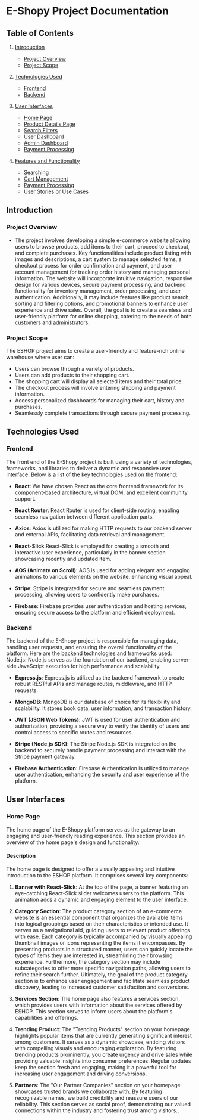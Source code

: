 # E-Shopy Project Documentation

## Table of Contents

1. [Introduction](#introduction)
    - [Project Overview](#project-overview)
    - [Project Scope](#project-scope)


2. [Technologies Used](#technologies-used)
    - [Frontend](#frontend)
    - [Backend](#backend)

3. [User Interfaces](#user-interfaces)
    - [Home Page](#home-page)
    - [Product Details Page](#product-details-page)
    - [Search Filters](#search-filters)
    - [User Dashboard](#user-dashboard)
    - [Admin Dashboard](#admin-dashboard)
    - [Payment Processing](#payment-processing)

4. [Features and Functionality](#features-and-functionality)
    - [Searching](#searching)
    - [Cart Management](#cart-management)
    - [Payment Processing](#payment-processing)
    - [User Stories or Use Cases](#user-stories-or-use-cases)

## Introduction

### Project Overview
- The project involves developing a simple e-commerce website allowing users to browse products, add items to their cart, proceed to checkout, and complete purchases. Key functionalities include product listing with images and descriptions, a cart system to manage selected items, a checkout process for order confirmation and payment, and user account management for tracking order history and managing personal information. The website will incorporate intuitive navigation, responsive design for various devices, secure payment processing, and backend functionality for inventory management, order processing, and user authentication. Additionally, it may include features like product search, sorting and filtering options, and promotional banners to enhance user experience and drive sales. Overall, the goal is to create a seamless and user-friendly platform for online shopping, catering to the needs of both customers and administrators.

### Project Scope
The ESHOP project aims to create a user-friendly and feature-rich online warehouse where user can:

- Users can browse through a variety of products.
- Users can add products to their shopping cart.
- The shopping cart will display all selected items and their total price.
- The checkout process will involve entering shipping and payment information.
- Access personalized dashboards for managing their cart, history and purchases.
- Seamlessly complete transactions through secure payment processing.

## Technologies Used

### Frontend
The front end of the E-Shopy project is built using a variety of technologies, frameworks, and libraries to deliver a dynamic and responsive user interface. Below is a list of the key technologies used on the frontend:

- **React**: We have chosen React as the core frontend framework for its component-based architecture, virtual DOM, and excellent community support.

- **React Router**: React Router is used for client-side routing, enabling seamless navigation between different application parts.

- **Axios**: Axios is utilized for making HTTP requests to our backend server and external APIs, facilitating data retrieval and management.

- **React-Slick**:React-Slick is employed for creating a smooth and interactive user experience, particularly in the banner section showcasing recently and updated item.

- **AOS (Animate on Scroll)**: AOS is used for adding elegant and engaging animations to various elements on the website, enhancing visual appeal.

- **Stripe**: Stripe is integrated for secure and seamless payment processing, allowing users to confidently make purchases.

- **Firebase**: Firebase provides user authentication and hosting services, ensuring secure access to the platform and efficient deployment.
### Backend
The backend of the E-Shopy project is responsible for managing data, handling user requests, and ensuring the overall functionality of the platform. Here are the backend technologies and frameworks used:
Node.js: Node.js serves as the foundation of our backend, enabling server-side JavaScript execution for high performance and scalability.

- **Express.js**: Express.js is utilized as the backend framework to create robust RESTful APIs and manage routes, middleware, and HTTP requests.

- **MongoDB**: MongoDB is our database of choice for its flexibility and scalability. It stores book data, user information, and transaction history.

- **JWT (JSON Web Tokens)**: JWT is used for user authentication and authorization, providing a secure way to verify the identity of users and control access to specific routes and resources.

- **Stripe (Node.js SDK)**: The Stripe Node.js SDK is integrated on the backend to securely handle payment processing and interact with the Stripe payment gateway.

- **Firebase Authentication**: Firebase Authentication is utilized to manage user authentication, enhancing the security and user experience of the platform.
## User Interfaces

### Home Page

The home page of the E-Shopy platform serves as the gateway to an engaging and user-friendly reading experience. This section provides an overview of the home page's design and functionality.

#### Description

The home page is designed to offer a visually appealing and intuitive introduction to the ESHOP platform. It comprises several key components:

1. **Banner with React-Slick**: At the top of the page, a banner featuring an eye-catching React-Slick slider welcomes users to the platform. This animation adds a dynamic and engaging element to the user interface.

2. **Category Section**: The product category section of an e-commerce website is an essential component that organizes the available items into logical groupings based on their characteristics or intended use. It serves as a navigational aid, guiding users to relevant product offerings with ease. Each category is typically accompanied by visually appealing thumbnail images or icons representing the items it encompasses. By presenting products in a structured manner, users can quickly locate the types of items they are interested in, streamlining their browsing experience. Furthermore, the category section may include subcategories to offer more specific navigation paths, allowing users to refine their search further. Ultimately, the goal of the product category section is to enhance user engagement and facilitate seamless product discovery, leading to increased customer satisfaction and conversions.

3. **Services Section**: The home page also features a services section, which provides users with information about the services offered by ESHOP. This section serves to inform users about the platform's capabilities and offerings.

4. **Trending Product**: The "Trending Products" section on your homepage highlights popular items that are currently generating significant interest among customers. It serves as a dynamic showcase, enticing visitors with compelling visuals and encouraging exploration. By featuring trending products prominently, you create urgency and drive sales while providing valuable insights into consumer preferences. Regular updates keep the section fresh and engaging, making it a powerful tool for increasing user engagement and driving conversions.

5. **Partners**: The "Our Partner Companies" section on your homepage showcases trusted brands we collaborate with. By featuring recognizable names, we build credibility and reassure users of our reliability. This section serves as social proof, demonstrating our valued connections within the industry and fostering trust among visitors..


